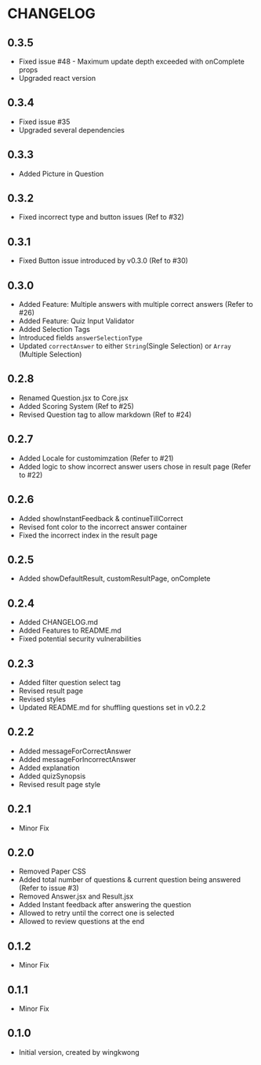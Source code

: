 # CHANGELOG

## 0.3.5
- Fixed issue #48 - Maximum update depth exceeded with onComplete props
- Upgraded react version

## 0.3.4
- Fixed issue #35
- Upgraded several dependencies

## 0.3.3
- Added Picture in Question

## 0.3.2 
- Fixed incorrect type and button issues (Ref to #32)

## 0.3.1
- Fixed Button issue introduced by v0.3.0 (Ref to #30)

## 0.3.0
- Added Feature: Multiple answers with multiple correct answers (Refer to #26)
- Added Feature: Quiz Input Validator 
- Added Selection Tags
- Introduced fields ``answerSelectionType``
- Updated ``correctAnswer`` to either ``String``(Single Selection) or ``Array`` (Multiple Selection)

## 0.2.8
- Renamed Question.jsx to Core.jsx
- Added Scoring System (Ref to #25)
- Revised Question tag to allow markdown (Ref to #24)

## 0.2.7
- Added Locale for customimzation (Refer to #21)
- Added logic to show incorrect answer users chose in result page (Refer to #22)

## 0.2.6
- Added showInstantFeedback & continueTillCorrect
- Revised font color to the incorrect answer container
- Fixed the incorrect index in the result page

## 0.2.5
- Added showDefaultResult, customResultPage, onComplete

## 0.2.4
- Added CHANGELOG.md
- Added Features to README.md
- Fixed potential security vulnerabilities

## 0.2.3
* Added filter question select tag
* Revised result page
* Revised styles
* Updated README.md for shuffling questions set in v0.2.2

## 0.2.2
* Added messageForCorrectAnswer
* Added messageForIncorrectAnswer
* Added explanation
* Added quizSynopsis
* Revised result page style

## 0.2.1
- Minor Fix

## 0.2.0
* Removed Paper CSS
* Added total number of questions & current question being answered (Refer to issue #3)
* Removed Answer.jsx and Result.jsx
* Added Instant feedback after answering the question
* Allowed to retry until the correct one is selected
* Allowed to review questions at the end

## 0.1.2
- Minor Fix

## 0.1.1
- Minor Fix

## 0.1.0
- Initial version, created by wingkwong